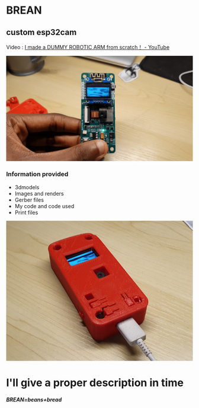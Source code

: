 # BREAN
## custom esp32cam
Video : [I made a DUMMY ROBOTIC ARM from scratch！ - YouTube](https://www.youtube.com/watch?v=4ouxIVEyoTg)

![](Renders,Images/1.png)

### Information provided
* 3dmodels
* Images and renders
* Gerber files
* My code and code used
* Print files
  
![](Renders,Images/3.jpg)

# I'll give a proper description in time

##### BREAN=beans+bread
